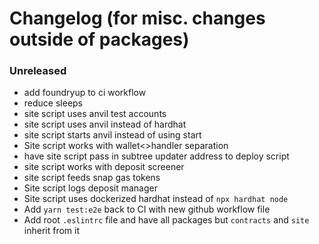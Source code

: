 # Changelog (for misc. changes outside of packages)

### Unreleased

- add foundryup to ci workflow
- reduce sleeps
- site script uses anvil test accounts
- site script uses anvil instead of hardhat
- site script starts anvil instead of using start
- Site script works with wallet<>handler separation
- have site script pass in subtree updater address to deploy script
- site script works with deposit screener
- site script feeds snap gas tokens
- Site script logs deposit manager
- Site script uses dockerized hardhat instead of `npx hardhat node`
- Add `yarn test:e2e` back to CI with new github workflow file
- Add root `.eslintrc` file and have all packages but `contracts` and `site` inherit from it

